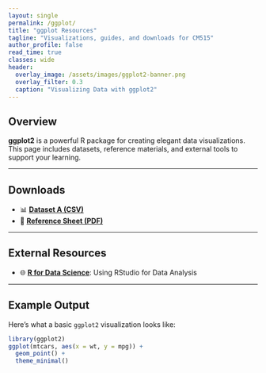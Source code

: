 ```yaml
---
layout: single
permalink: /ggplot/
title: "ggplot Resources"
tagline: "Visualizations, guides, and downloads for CM515"
author_profile: false
read_time: true
classes: wide
header:
  overlay_image: /assets/images/ggplot2-banner.png
  overlay_filter: 0.3
  caption: "Visualizing Data with ggplot2"
---
```


## Overview

**ggplot2** is a powerful R package for creating elegant data visualizations. This page includes datasets, reference materials, and external tools to support your learning.

---

## Downloads

- 📊 [**Dataset A (CSV)**](/resources/files/dataset_a.csv)
- 📄 [**Reference Sheet (PDF)**](/resources/files/ref_sheet.pdf)

---

## External Resources

- 🌐 [**R for Data Science**](https://r4ds.had.co.nz/index.html): Using RStudio for Data Analysis

---

## Example Output

Here’s what a basic `ggplot2` visualization looks like:

```r
library(ggplot2)
ggplot(mtcars, aes(x = wt, y = mpg)) +
  geom_point() +
  theme_minimal()




